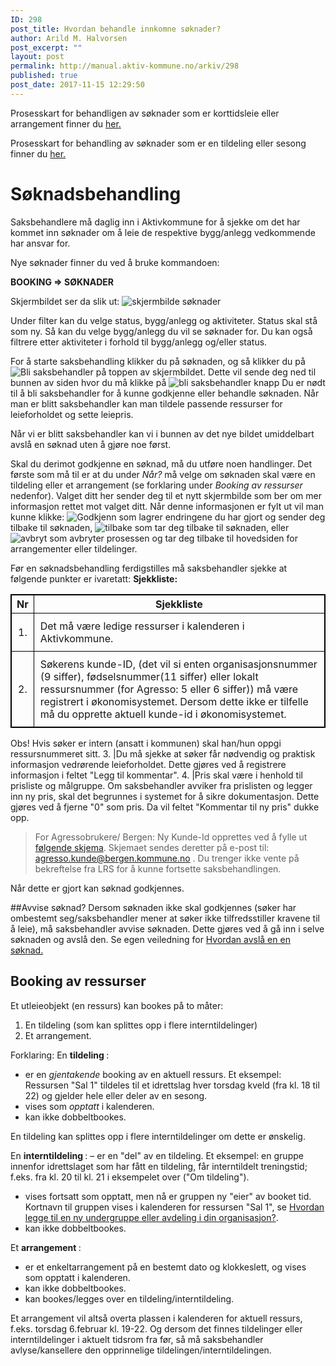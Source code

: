```yaml
---
ID: 298
post_title: Hvordan behandle innkomne søknader?
author: Arild M. Halvorsen
post_excerpt: ""
layout: post
permalink: http://manual.aktiv-kommune.no/arkiv/298
published: true
post_date: 2017-11-15 12:29:50
---
```

Prosesskart for behandligen av søknader som er korttidsleie eller arrangement finner du [her.](http://manual.aktiv-kommune.no/wp-content/uploads/2018/01/Aktivkommune-prosesskart-for-saksbehandling-av-søknadsprosessen-nivå-2-06-i-nivå-1-pdf-1.pdf)

Prosesskart for behandling av søknader som er en tildeling eller sesong finner du [her.](http://manual.aktiv-kommune.no/wp-content/uploads/2018/01/Aktivkommune-prosesskart-for-søknadsprosess-langtidsleiesesong-nivå-1-PDF.pdf)

# Søknadsbehandling
Saksbehandlere må daglig inn i Aktivkommune for å sjekke om det har kommet inn søknader om å leie de respektive bygg/anlegg vedkommende har ansvar for. 

Nye søknader finner du ved å bruke kommandoen:

<strong>BOOKING => SØKNADER</strong>

Skjermbildet ser da slik ut:
![skjermbilde søknader](http://manual.aktiv-kommune.no/wp-content/uploads/2017/12/Skjermbildesoknader.png)

Under filter kan du velge status, bygg/anlegg og aktiviteter. Status skal stå som ny. Så kan du velge bygg/anlegg du vil se søknader for. Du kan også filtrere etter aktiviteter i forhold til bygg/anlegg og/eller status. 

For å starte saksbehandling klikker du på søknaden, og så klikker du på
![Bli saksbehandler](http://manual.aktiv-kommune.no/wp-content/uploads/2017/12/blisaksbehandler.png) på toppen av skjermbildet.
Dette vil sende deg ned til bunnen av siden hvor du må klikke på
![bli saksbehandler knapp](http://manual.aktiv-kommune.no/wp-content/uploads/2017/12/blisaksbehandlerknapp.png)
Du er nødt til å bli saksbehandler for å kunne godkjenne eller behandle søknaden. Når man er blitt saksbehandler kan man tildele passende ressurser for leieforholdet og sette leiepris. 

Når vi er blitt saksbehandler kan vi i bunnen av det nye bildet umiddelbart avslå en søknad uten å gjøre noe først. 

Skal du derimot godkjenne en søknad, må du utføre noen handlinger.
Det første som må til er at du under *Når?* må velge om søknaden skal være en tildeling eller et arrangement (se forklaring under *Booking av ressurser* nedenfor). Valget ditt her sender deg til et nytt skjermbilde som ber om mer informasjon rettet mot valget ditt. Når denne informasjonen er fylt ut vil man kunne klikke:
![Godkjenn](http://manual.aktiv-kommune.no/wp-content/uploads/2018/01/godkjenn.png) som lagrer endringene du har gjort og sender deg tilbake til søknaden,
![tilbake](http://manual.aktiv-kommune.no/wp-content/uploads/2018/01/tilbake.png) som tar deg tilbake til søknaden, eller
![avbryt](http://manual.aktiv-kommune.no/wp-content/uploads/2017/12/avbryt.png) som avbryter prosessen og tar deg tilbake til hovedsiden for arrangementer eller tildelinger.

Før en søknadsbehandling ferdigstilles må saksbehandler sjekke at følgende punkter er ivaretatt: 
**Sjekkliste:**

Nr|  Sjekkliste
-------|-------------------------------------------
1. |Det må være ledige ressurser i kalenderen i Aktivkommune.
2. |Søkerens kunde-ID, (det vil si enten organisasjonsnummer (9 siffer), fødselsnummer(11 siffer) eller  lokalt ressursnummer (for Agresso: 5 eller 6 siffer)) må være registrert i økonomisystemet. Dersom dette ikke er tilfelle må du opprette aktuell kunde-id i økonomisystemet. 
Obs! Hvis søker er intern (ansatt i kommunen) skal han/hun oppgi ressursnummeret sitt. 
3. |Du må sjekke at søker får nødvendig og praktisk informasjon vedrørende leieforholdet. Dette gjøres ved å registrere informasjon i feltet "Legg til kommentar".
4. |Pris skal være i henhold til prisliste og målgruppe. Om saksbehandler avviker fra prislisten og legger inn ny pris, skal det begrunnes i systemet for å sikre dokumentasjon. Dette gjøres ved å fjerne "0" som pris. Da vil feltet "Kommentar til ny pris" dukke opp. 

<style>
table, th, td {
    border: 1px solid black;
    border-collapse: collapse;

}
td {padding: 10px;}

</style>

> For Agressobrukere/ Bergen: Ny Kunde-Id opprettes ved å fylle ut [følgende skjema](https://allmenningen.bergen.kommune.no/styrende-dokumenter/BKDOK-2011-00886). Skjemaet sendes deretter på e-post til: agresso.kunde@bergen.kommune.no . Du trenger ikke vente på bekreftelse fra LRS for å kunne fortsette saksbehandlingen.




Når dette er gjort kan søknad godkjennes. 

##Avvise søknad?
Dersom søknaden ikke skal godkjennes (søker har ombestemt seg/saksbehandler mener at søker ikke tilfredsstiller kravene til å leie), må saksbehandler avvise søknaden. Dette gjøres ved å gå inn i selve søknaden og avslå den. Se egen veiledning for [Hvordan avslå en en søknad.](https://manual.aktiv-kommune.no/?p=300) 


## Booking av ressurser

Et utleieobjekt (en ressurs) kan bookes på to måter:
1. En tildeling (som kan splittes opp i flere interntildelinger)
2. Et arrangement.

Forklaring:
En <strong>tildeling </strong>:
- er en <em>gjentakende </em> booking av en aktuell ressurs. Et eksempel: Ressursen "Sal 1" tildeles til et idrettslag hver torsdag kveld (fra kl. 18 til 22) og gjelder hele eller deler av en sesong.
- vises som <em>opptatt </em> i kalenderen.
- kan ikke dobbeltbookes.

En tildeling kan splittes opp i flere interntildelinger om dette er ønskelig.

En <strong>interntildeling </strong>:
– er en "del" av en tildeling. Et eksempel: en gruppe innenfor idrettslaget som har fått en tildeling, får interntildelt treningstid; f.eks. fra kl. 20 til kl. 21 i eksempelet over ("Om tildeling").
- vises fortsatt som opptatt, men nå er gruppen ny "eier" av booket tid. Kortnavn til gruppen vises i kalenderen for ressursen "Sal 1", se <a href="http://manual.aktiv-kommune.no/arkiv/1079">Hvordan legge til en ny undergruppe eller avdeling i din organisasjon?</a>.
- kan ikke dobbeltbookes.

Et <strong> arrangement </strong>:
- er et enkeltarrangement på en bestemt dato og klokkeslett, og vises som opptatt i kalenderen.
- kan ikke dobbeltbookes.
- kan bookes/legges over en tildeling/interntildeling. 

Et arrangement vil altså overta plassen i kalenderen for aktuell ressurs, f.eks. torsdag 6.februar kl. 19-22. Og dersom det finnes tildelinger eller interntildelinger i aktuelt tidsrom fra før, så må saksbehandler avlyse/kansellere den opprinnelige tildelingen/interntildelingen.